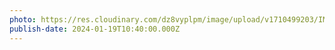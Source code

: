 ```yaml
---
photo: https://res.cloudinary.com/dz8vyplpm/image/upload/v1710499203/IMG_8452_f4ay9j.jpg
publish-date: 2024-01-19T10:40:00.000Z
---
```

